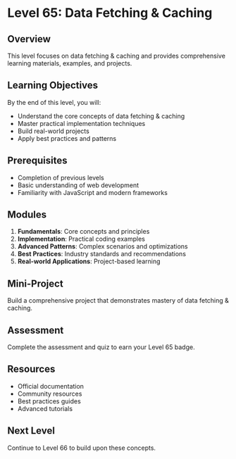 # Level 65: Data Fetching & Caching

## Overview
This level focuses on data fetching & caching and provides comprehensive learning materials, examples, and projects.

## Learning Objectives
By the end of this level, you will:
- Understand the core concepts of data fetching & caching
- Master practical implementation techniques
- Build real-world projects
- Apply best practices and patterns

## Prerequisites
- Completion of previous levels
- Basic understanding of web development
- Familiarity with JavaScript and modern frameworks

## Modules
1. **Fundamentals**: Core concepts and principles
2. **Implementation**: Practical coding examples
3. **Advanced Patterns**: Complex scenarios and optimizations
4. **Best Practices**: Industry standards and recommendations
5. **Real-world Applications**: Project-based learning

## Mini-Project
Build a comprehensive project that demonstrates mastery of data fetching & caching.

## Assessment
Complete the assessment and quiz to earn your Level 65 badge.

## Resources
- Official documentation
- Community resources
- Best practices guides
- Advanced tutorials

## Next Level
Continue to Level 66 to build upon these concepts.
